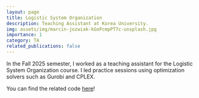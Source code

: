 ```yaml
---
layout: page
title: Logistic System Organization
description: Teaching Assistant at Korea University.
img: assets/img/marcin-jozwiak-kGoPcmpPT7c-unsplash.jpg
importance: 1
category: TA
related_publications: false
---
```



In the Fall 2025 semester, I worked as a teaching assistant for the Logistic System Organization course.
I led practice sessions using optimization solvers such as Gurobi and CPLEX.

You can find the related code [here](https://github.com/jardin00/optimization/tree/main/Logistics_optimization)!